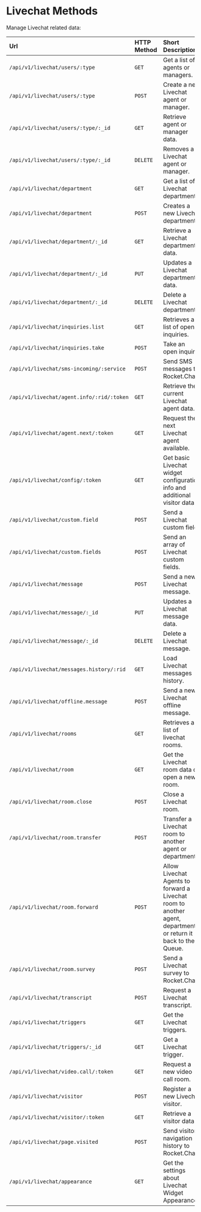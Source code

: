 # Livechat Methods

Manage Livechat related data:

| Url | HTTP Method | Short Description | Details Page |
| :--- | :--- | :--- | :--- |
| `/api/v1/livechat/users/:type` | `GET` | Get a list of agents or managers. | [info](users/index.html#list-agents-or-managers) |
| `/api/v1/livechat/users/:type` | `POST` | Create a new Livechat agent or manager. | [info](users/index.html#register-new-agent-or-manager) |
| `/api/v1/livechat/users/:type/:_id` | `GET` | Retrieve agent or manager data. | [info](users/index.html#get-info-about-an-agent-or-manager) |
| `/api/v1/livechat/users/:type/:_id` | `DELETE` | Removes a Livechat agent or manager. | [info](users/index.html#removes-an-agent-or-manager) |
| `/api/v1/livechat/department` | `GET` | Get a list of Livechat departments. | [info](department/index.html#list-departments) |
| `/api/v1/livechat/department` | `POST` | Creates a new Livechat department. | [info](department/index.html#register-a-new-department) |
| `/api/v1/livechat/department/:_id` | `GET` | Retrieve a Livechat department data. | [info](department/index.html#get-info-about-a-department) |
| `/api/v1/livechat/department/:_id` | `PUT` | Updates a Livechat department data. | [info](department/index.html#update-a-department) |
| `/api/v1/livechat/department/:_id` | `DELETE` | Delete a Livechat department. | [info](department/index.html#removes-a-department) |
| `/api/v1/livechat/inquiries.list` | `GET` | Retrieves a list of open inquiries. | [info](inquiries-list/) |
| `/api/v1/livechat/inquiries.take` | `POST` | Take an open inquiry. | [info](inquiries-take/) |
| `/api/v1/livechat/sms-incoming/:service` | `POST` | Send SMS messages to Rocket.Chat. | [info](sms-incoming/) |
| `/api/v1/livechat/agent.info/:rid/:token` | `GET` | Retrieve the current Livechat agent data. | [info](agent/index.html) |
| `/api/v1/livechat/agent.next/:token` | `GET` | Request the next Livechat agent available. | [info](agent/index.html#request-the-next-livechat-agent-available) |
| `/api/v1/livechat/config/:token` | `GET` | Get basic Livechat widget configuration info and additional visitor data. | [info](config/index.html) |
| `/api/v1/livechat/custom.field` | `POST` | Send a Livechat custom field. | [info](custom-fields/index.html#send-a-livechat-custom-field) |
| `/api/v1/livechat/custom.fields` | `POST` | Send an array of Livechat custom fields. | [info](custom-fields/index.html#send-an-array-of-livechat-custom-fields) |
| `/api/v1/livechat/message` | `POST` | Send a new Livechat message. | [info](message/index.html) |
| `/api/v1/livechat/message/:_id` | `PUT` | Updates a Livechat message data. | [info](message/index.html#updates-a-livechat-message) |
| `/api/v1/livechat/message/:_id` | `DELETE` | Delete a Livechat message. | [info](message/index.html#removes-a-livechat-message) |
| `/api/v1/livechat/messages.history/:rid` | `GET` | Load Livechat messages history. | [info](message/index.html#load-livechat-messages-history) |
| `/api/v1/livechat/offline.message` | `POST` | Send a new Livechat offline message. | [info](message/index.html#send-a-new-livechat-offline-message) |
| `/api/v1/livechat/rooms` | `GET` | Retrieves a list of livechat rooms.  | [info](rooms/)  |
| `/api/v1/livechat/room` | `GET` | Get the Livechat room data or open a new room. | [info](room/index.html) |
| `/api/v1/livechat/room.close` | `POST` | Close a Livechat room. | [info](room/index.html#close-livechat-room) |
| `/api/v1/livechat/room.transfer` | `POST` | Transfer a Livechat room to another agent or department. | [info](room/index.html#transfer-livechat-room) |
| `/api/v1/livechat/room.forward` | `POST` | Allow Livechat Agents to forward a Livechat room to another agent, department or return it back to the Queue. | [info](room/index.html#forward-livechat-room) |
| `/api/v1/livechat/room.survey` | `POST` | Send a Livechat survey to Rocket.Chat. | [info](room/index.html#send-the-livechat-survey) |
| `/api/v1/livechat/transcript` | `POST` | Request a Livechat transcript. | [info](transcript/) |
| `/api/v1/livechat/triggers` | `GET` | Get the Livechat triggers. | [info](triggers/) |
| `/api/v1/livechat/triggers/:_id` | `GET` | Get a Livechat trigger. | [info](triggers/) |
| `/api/v1/livechat/video.call/:token` | `GET` | Request a new video call room. | [info](video-call/) |
| `/api/v1/livechat/visitor` | `POST` | Register a new Livechat visitor. | [info](visitor/index.html) |
| `/api/v1/livechat/visitor/:token` | `GET` | Retrieve a visitor data. | [info](visitor/index.html) |
| `/api/v1/livechat/page.visited` | `POST` | Send visitor navigation history to Rocket.Chat. | [info](visitor/index.html#send-visitor-navigation-history) |
| `/api/v1/livechat/appearance` | `GET` | Get the settings about Livechat Widget Appearance. | [info](appearance) |
